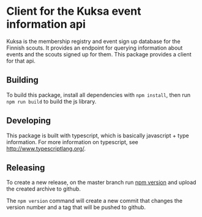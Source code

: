 # Client for the Kuksa event information api

Kuksa is the membership registry and event sign up database for the Finnish scouts. It provides an endpoint for querying information about events and the scouts signed up for them. This package provides a client for that api.

## Building
To build this package, install all dependencies with `npm install`, then run `npm run build` to build the js library.

## Developing
This package is built with typescript, which is basically javascript + type information. For more information on typescript, see http://www.typescriptlang.org/.

## Releasing
To create a new release, on the master branch run [npm version](https://docs.npmjs.com/cli/version) and upload the created archive to github.

The `npm version` command will create a new commit that changes the version number and a tag that will be pushed to github.
